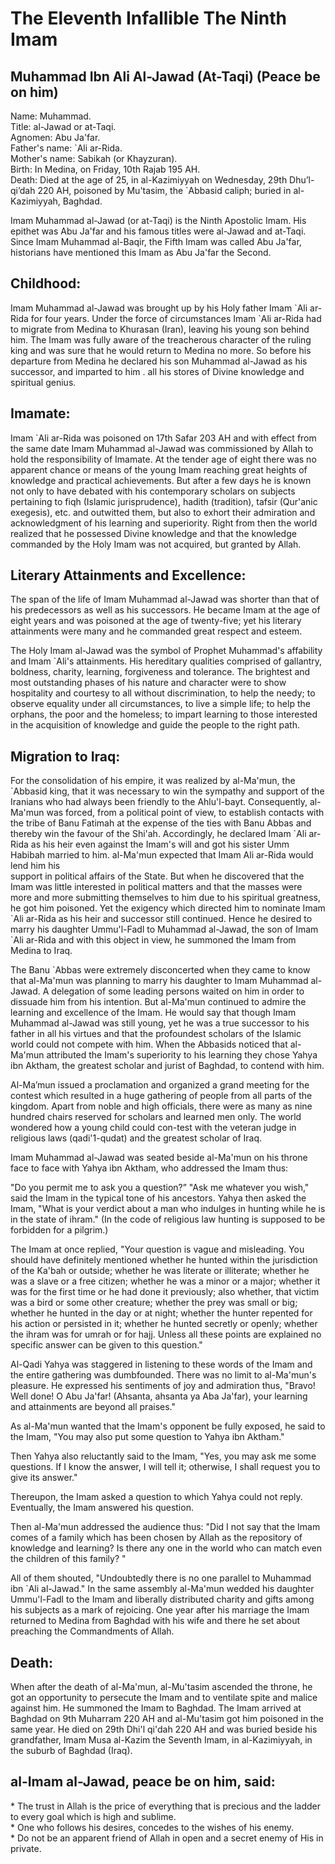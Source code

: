The Eleventh Infallible The Ninth Imam
======================================

Muhammad Ibn Ali Al-Jawad (At-Taqi) (Peace be on him)
-----------------------------------------------------

Name: Muhammad.  
 Title: al-Jawad or at-Taqi.  
 Agnomen: Abu Ja'far.  
 Father's name: \`Ali ar-Rida.  
 Mother's name: Sabikah (or Khayzuran).  
 Birth: In Medina, on Friday, 10th Rajab 195 AH.  
 Death: Died at the age of 25, in al-Kazimiyyah on Wednesday, 29th
Dhu’l-qi’dah 220 AH, poisoned by Mu'tasim, the \`Abbasid caliph; buried
in al-Kazimiyyah, Baghdad.

Imam Muhammad al-Jawad (or at-Taqi) is the Ninth Apostolic Imam. His
epithet was Abu Ja'far and his famous titles were al-Jawad and at-Taqi.
Since Imam Muhammad al-Baqir, the Fifth Imam was called Abu Ja'far,
historians have mentioned this Imam as Abu Ja'far the Second.

Childhood:
----------

Imam Muhammad al-Jawad was brought up by his Holy father Imam \`Ali
ar-Rida for four years. Under the force of circumstances Imam \`Ali
ar-Rida had to migrate from Medina to Khurasan (Iran), leaving his young
son behind him. The Imam was fully aware of the treacherous character of
the ruling king and was sure that he would return to Medina no more. So
before his departure from Medina he declared his son Muhammad al-Jawad
as his successor, and imparted to him . all his stores of Divine
knowledge and spiritual genius.

Imamate:
--------

Imam \`Ali ar-Rida was poisoned on 17th Safar 203 AH and with effect
from the same date Imam Muhammad al-Jawad was commissioned by Allah to
hold the responsibility of Imamate. At the tender age of eight there was
no apparent chance or means of the young Imam reaching great heights of
knowledge and practical achievements. But after a few days he is known
not only to have debated with his contemporary scholars on subjects
pertaining to fiqh (Islamic jurisprudence), hadith (tradition), tafsir
(Qur'anic exegesis), etc. and outwitted them, but also to exhort their
admiration and acknowledgment of his learning and superiority. Right
from then the world realized that he possessed Divine knowledge and that
the knowledge commanded by the Holy Imam was not acquired, but granted
by Allah.

Literary Attainments and Excellence:
------------------------------------

The span of the life of Imam Muhammad al-Jawad was shorter than that of
his predecessors as well as his successors. He became Imam at the age of
eight years and was poisoned at the age of twenty-five; yet his literary
attainments were many and he commanded great respect and esteem.

The Holy Imam al-Jawad was the symbol of Prophet Muhammad's affability
and Imam \`Ali's attainments. His hereditary qualities comprised of
gallantry, boldness, charity, learning, forgiveness and tolerance. The
brightest and most outstanding phases of his nature and character were
to show hospitality and courtesy to all without discrimination, to help
the needy; to observe equality under all circumstances, to live a simple
life; to help the orphans, the poor and the homeless; to impart learning
to those interested in the acquisition of knowledge and guide the people
to the right path.

Migration to Iraq:
------------------

For the consolidation of his empire, it was realized by al-Ma'mun, the
\`Abbasid king, that it was necessary to win the sympathy and support of
the Iranians who had always been friendly to the Ahlu'l-bayt.
Consequently, al-Ma'mun was forced, from a political point of view, to
establish contacts with the tribe of Banu Fatimah at the expense of the
ties with Banu Abbas and thereby win the favour of the Shi'ah.
Accordingly, he declared Imam \`Ali ar-Rida as his heir even against the
Imam's will and got his sister Umm Habibah married to him. al-Ma'mun
expected that Imam Ali ar-Rida would lend him his  
 support in political affairs of the State. But when he discovered that
the Imam was little interested in political matters and that the masses
were more and more submitting themselves to him due to his spiritual
greatness, he got him poisoned. Yet the exigency which directed him to
nominate Imam \`Ali ar-Rida as his heir and successor still continued.
Hence he desired to marry his daughter Ummu'l-Fadl to Muhammad al-Jawad,
the son of Imam \`Ali ar-Rida and with this object in view, he summoned
the Imam from Medina to Iraq.

The Banu \`Abbas were extremely disconcerted when they came to know that
al-Ma'mun was planning to marry his daughter to Imam Muhammad al-Jawad.
A delegation of some leading persons waited on him in order to dissuade
him from his intention. But al-Ma'mun continued to admire the learning
and excellence of the Imam. He would say that though Imam Muhammad
al-Jawad was still young, yet he was a true successor to his father in
all his virtues and that the profoundest scholars of the Islamic world
could not compete with him. When the Abbasids noticed that al-Ma'mun
attributed the Imam's superiority to his learning they chose Yahya ibn
Aktham, the greatest scholar and jurist of Baghdad, to contend with him.

Al-Ma’mun issued a proclamation and organized a grand meeting for the
contest which resulted in a huge gathering of people from all parts of
the kingdom. Apart from noble and high officials, there were as many as
nine hundred chairs reserved for scholars and learned men only. The
world wondered how a young child could con-test with the veteran judge
in religious laws (qadi'1-qudat) and the greatest scholar of Iraq.

Imam Muhammad al-Jawad was seated beside al-Ma'mun on his throne face to
face with Yahya ibn Aktham, who addressed the Imam thus:

"Do you permit me to ask you a question?” "Ask me whatever you wish,"
said the Imam in the typical tone of his ancestors. Yahya then asked the
Imam, "What is your verdict about a man who indulges in hunting while he
is in the state of ihram." (In the code of religious law hunting is
supposed to be forbidden for a pilgrim.)

The Imam at once replied, "Your question is vague and misleading. You
should have definitely mentioned whether he hunted within the
jurisdiction of the Ka'bah or outside; whether he was literate or
illiterate; whether he was a slave or a free citizen; whether he was a
minor or a major; whether it was for the first time or he had done it
previously; also whether, that victim was a bird or some other creature;
whether the prey was small or big; whether he hunted in the day or at
night; whether the hunter repented for his action or persisted in it;
whether he hunted secretly or openly; whether the ihram was for umrah or
for hajj. Unless all these points are explained no specific answer can
be given to this question."

Al-Qadi Yahya was staggered in listening to these words of the Imam and
the entire gathering was dumbfounded. There was no limit to al-Ma'mun's
pleasure. He expressed his sentiments of joy and admiration thus,
"Bravo! Well done! O Abu Ja'far! (Ahsanta, ahsanta ya Aba Ja'far), your
learning and attainments are beyond all praises."

As al-Ma'mun wanted that the Imam's opponent be fully exposed, he said
to the Imam, "You may also put some question to Yahya ibn Aktham."

Then Yahya also reluctantly said to the Imam, "Yes, you may ask me some
questions. If I know the answer, I will tell it; otherwise, I shall
request you to give its answer."

Thereupon, the Imam asked a question to which Yahya could not reply.
Eventually, the Imam answered his question.

Then al-Ma'mun addressed the audience thus: "Did I not say that the Imam
comes of a family which has been chosen by Allah as the repository of
knowledge and learning? Is there any one in the world who can match even
the children of this family? "

All of them shouted, "Undoubtedly there is no one parallel to Muhammad
ibn \`Ali al-Jawad." In the same assembly al-Ma'mun wedded his daughter
Ummu'l-Fadl to the Imam and liberally distributed charity and gifts
among his subjects as a mark of rejoicing. One year after his marriage
the Imam returned to Medina from Baghdad with his wife and there he set
about preaching the Commandments of Allah.

Death:
------

When after the death of al-Ma'mun, al-Mu'tasim ascended the throne, he
got an opportunity to persecute the Imam and to ventilate spite and
malice against him. He summoned the Imam to Baghdad. The Imam arrived at
Baghdad on 9th Muharram 220 AH and al-Mu'tasim got him poisoned in the
same year. He died on 29th Dhi'l qi'dah 220 AH and was buried beside his
grandfather, Imam Musa al-Kazim the Seventh Imam, in al-Kazimiyyah, in
the suburb of Baghdad (Iraq).

al-Imam al-Jawad, peace be on him, said:
----------------------------------------

\* The trust in Allah is the price of everything that is precious and
the ladder to every goal which is high and sublime.  
 \* One who follows his desires, concedes to the wishes of his enemy.  
 \* Do not be an apparent friend of Allah in open and a secret enemy of
His in private.


